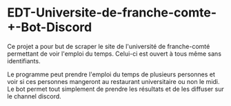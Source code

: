 # EDT-Universite-de-franche-comte-+-Bot-Discord
Ce projet a pour but de scraper le site de l'université de franche-comté permettant de voir l'emploi du temps.
Celui-ci est ouvert à tous même sans identifiants.

Le programme peut prendre l'emploi du temps de plusieurs personnes et voir si ces personnes mangeront au restaurant universitaire ou non le midi.
Le bot permet tout simplement de prendre les résultats et de les diffuser sur le channel discord.
